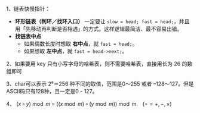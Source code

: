 1、链表快慢指针：

* **环形链表（判环／找环入口）**
  一定要让 `slow = head; fast = head;`，并且用「先移动再判断是否相遇」的方式。这样逻辑最简洁、最不容易出错。
* **找链表中点**
  * 如果偶数长度时想取 **右中点**，就 `fast = head;`。
  * 如果想取 **左中点**，就 `fast = head->next;`。

2、如果要用 key 只有小写字母的哈希表，则不需要哈希表，直接用长为 26 的数组即可

3、char可以表示 2⁸＝256 种不同的取值，范围是0～255 或者 –128～127。但是ASCII码只有128种，且一定是0 - 127。

4、 $(x \,\circ\, y) \bmod m \;=\;\bigl((x \bmod m)\,\circ\,(y \bmod m)\bigr)\bmod m    \quad(\circ=+,-,×)$
